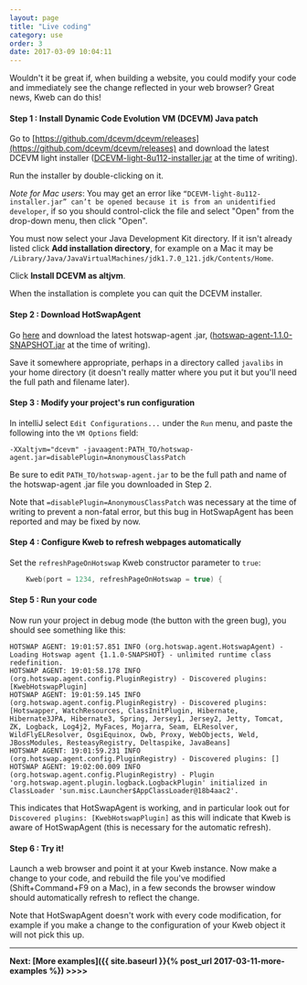 ```yaml
---
layout: page
title: "Live coding"
category: use
order: 3
date: 2017-03-09 10:04:11
---
```


Wouldn't it be great if, when building a website, you could modify your code and immediately see the change reflected
in your web browser?  Great news, Kweb can do this!

#### Step 1 : Install Dynamic Code Evolution VM (DCEVM) Java patch

Go to [https://github.com/dcevm/dcevm/releases](https://github.com/dcevm/dcevm/releases) and download the latest
DCEVM light installer 
([DCEVM-light-8u112-installer.jar](https://github.com/dcevm/dcevm/releases/download/light-jdk8u112%2B8/DCEVM-light-8u112-installer.jar) 
at the time of writing).

Run the installer by double-clicking on it.

*Note for Mac users*: You may get an error like `“DCEVM-light-8u112-installer.jar” can’t be opened because it is from an unidentified 
developer`, if so you should control-click the file and select "Open" from the drop-down menu, then click "Open".

You must now select your Java Development Kit directory.  If it isn't already listed click **Add installation directory**,
for example on a Mac it may be `/Library/Java/JavaVirtualMachines/jdk1.7.0_121.jdk/Contents/Home`.

Click **Install DCEVM as altjvm**.

When the installation is complete you can quit the DCEVM installer.

#### Step 2 : Download HotSwapAgent

Go [here](https://github.com/HotswapProjects/HotswapAgent/releases) and download the latest hotswap-agent .jar,
([hotswap-agent-1.1.0-SNAPSHOT.jar](https://github.com/HotswapProjects/HotswapAgent/releases/download/1.1.0-SNAPSHOT/hotswap-agent-1.1.0-SNAPSHOT.jar)
at the time of writing).

Save it somewhere appropriate, perhaps in a directory called `javalibs` in your home directory (it doesn't really 
matter where you put it but you'll need the full path and filename later).

#### Step 3 : Modify your project's run configuration

In intelliJ select `Edit Configurations...` under the `Run` menu, and paste the following into the `VM Options` field:

`-XXaltjvm="dcevm" -javaagent:PATH_TO/hotswap-agent.jar=disablePlugin=AnonymousClassPatch`

Be sure to edit `PATH_TO/hotswap-agent.jar` to be the full path and name of the hotswap-agent .jar file you downloaded
in Step 2.

Note that `=disablePlugin=AnonymousClassPatch` was necessary at the time of writing to prevent a non-fatal 
error, but this bug in HotSwapAgent has been reported and may be fixed by now.

#### Step 4 : Configure Kweb to refresh webpages automatically

Set the `refreshPageOnHotswap` Kweb constructor parameter to `true`:

```kotlin
    Kweb(port = 1234, refreshPageOnHotswap = true) {
```

#### Step 5 : Run your code

Now run your project in debug mode (the button with the green bug), you should see something like this:

```
HOTSWAP AGENT: 19:01:57.851 INFO (org.hotswap.agent.HotswapAgent) - Loading Hotswap agent {1.1.0-SNAPSHOT} - unlimited runtime class redefinition.
HOTSWAP AGENT: 19:01:58.178 INFO (org.hotswap.agent.config.PluginRegistry) - Discovered plugins: [KwebHotswapPlugin]
HOTSWAP AGENT: 19:01:59.145 INFO (org.hotswap.agent.config.PluginRegistry) - Discovered plugins: [Hotswapper, WatchResources, ClassInitPlugin, Hibernate, Hibernate3JPA, Hibernate3, Spring, Jersey1, Jersey2, Jetty, Tomcat, ZK, Logback, Log4j2, MyFaces, Mojarra, Seam, ELResolver, WildFlyELResolver, OsgiEquinox, Owb, Proxy, WebObjects, Weld, JBossModules, ResteasyRegistry, Deltaspike, JavaBeans]
HOTSWAP AGENT: 19:01:59.231 INFO (org.hotswap.agent.config.PluginRegistry) - Discovered plugins: []
HOTSWAP AGENT: 19:02:00.009 INFO (org.hotswap.agent.config.PluginRegistry) - Plugin 'org.hotswap.agent.plugin.logback.LogbackPlugin' initialized in ClassLoader 'sun.misc.Launcher$AppClassLoader@18b4aac2'.
```

This indicates that HotSwapAgent is working, and in particular look out for `Discovered plugins: [KwebHotswapPlugin]` as this will indicate 
that Kweb is aware of HotSwapAgent (this is necessary for the automatic refresh).

#### Step 6 : Try it!

Launch a web browser and point it at your Kweb instance.  Now make a change to your code, and rebuild the file you've 
modified (Shift+Command+F9 on a Mac), in a few seconds the browser window should automatically refresh to reflect
the change.

Note that HotSwapAgent doesn't work with every code modification, for example if you make a change to the configuration
of your Kweb object it will not pick this up.

----------
**Next: [More examples]({{ site.baseurl }}{% post_url 2017-03-11-more-examples %}) >>>>**
